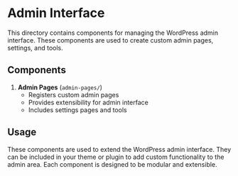 # Admin Interface

This directory contains components for managing the WordPress admin interface. These components are used to create custom admin pages, settings, and tools.

## Components

1. **Admin Pages** (`admin-pages/`)
   - Registers custom admin pages
   - Provides extensibility for admin interface
   - Includes settings pages and tools

## Usage

These components are used to extend the WordPress admin interface. They can be included in your theme or plugin to add custom functionality to the admin area. Each component is designed to be modular and extensible.
